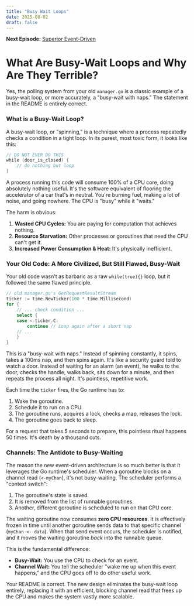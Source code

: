 ```yaml
---
title: "Busy Wait Loops"
date: 2025-08-02
draft: false
---
```


**Next Episode:** [Superior Event-Driven](https://miftahulmahfuzh.github.io/agentic/docs/general_go/superior_event_driven)

# What Are Busy-Wait Loops and Why Are They Terrible?

Yes, the polling system from your old `manager.go` is a classic example of a busy-wait loop, or more accurately, a "busy-wait with naps." The statement in the README is entirely correct.

### What is a Busy-Wait Loop?

A busy-wait loop, or "spinning," is a technique where a process repeatedly checks a condition in a tight loop. In its purest, most toxic form, it looks like this:

```go
// DO NOT EVER DO THIS
while (door_is_closed) {
    // do nothing but loop
}
```

A process running this code will consume 100% of a CPU core, doing absolutely nothing useful. It's the software equivalent of flooring the accelerator of a car that's in neutral. You're burning fuel, making a lot of noise, and going nowhere. The CPU is "busy" while it "waits."

The harm is obvious:
1.  **Wasted CPU Cycles:** You are paying for computation that achieves nothing.
2.  **Resource Starvation:** Other processes or goroutines that need the CPU can't get it.
3.  **Increased Power Consumption & Heat:** It's physically inefficient.

### Your Old Code: A More Civilized, But Still Flawed, Busy-Wait

Your old code wasn't as barbaric as a raw `while(true){}` loop, but it followed the same flawed principle.

```go
// old manager.go's GetRequestResultStream
ticker := time.NewTicker(100 * time.Millisecond)
for {
    // ... check condition ...
    select {
    case <-ticker.C:
        continue // Loop again after a short nap
    // ...
    }
}
```

This is a "busy-wait with naps." Instead of spinning constantly, it spins, takes a 100ms nap, and then spins again. It's like a security guard told to watch a door. Instead of waiting for an alarm (an event), he walks to the door, checks the handle, walks back, sits down for a minute, and then repeats the process all night. It's pointless, repetitive work.

Each time the `ticker` fires, the Go runtime has to:
1.  Wake the goroutine.
2.  Schedule it to run on a CPU.
3.  The goroutine runs, acquires a lock, checks a map, releases the lock.
4.  The goroutine goes back to sleep.

For a request that takes 5 seconds to prepare, this pointless ritual happens 50 times. It's death by a thousand cuts.

### Channels: The Antidote to Busy-Waiting

The reason the new event-driven architecture is so much better is that it leverages the Go runtime's scheduler. When a goroutine blocks on a channel read (`<-myChan`), it's not busy-waiting. The scheduler performs a "context switch":

1.  The goroutine's state is saved.
2.  It is removed from the list of runnable goroutines.
3.  Another, different goroutine is scheduled to run on that CPU core.

The waiting goroutine now consumes **zero CPU resources**. It is effectively frozen in time until another goroutine sends data to that specific channel (`myChan <- data`). When that send event occurs, the scheduler is notified, and it moves the waiting goroutine *back* into the runnable queue.

This is the fundamental difference:

*   **Busy-Wait:** You use the CPU to check for an event.
*   **Channel Wait:** You tell the scheduler "wake me up when this event happens," and the CPU goes off to do other useful work.

Your README is correct. The new design eliminates the busy-wait loop entirely, replacing it with an efficient, blocking channel read that frees up the CPU and makes the system vastly more scalable.
